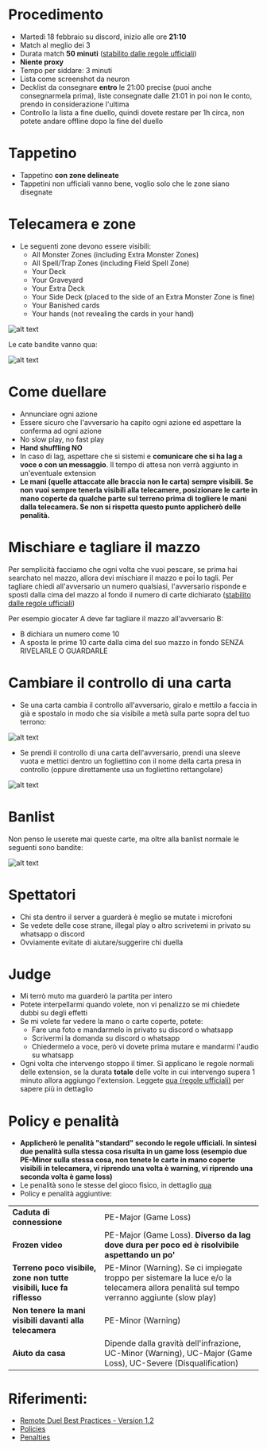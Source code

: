 # Procedimento

- Martedì 18 febbraio su discord, inizio alle ore **21:10**
- Match al meglio dei 3
- Durata match **50 minuti** ([stabilito dalle regole ufficiali](https://img.yugioh-card.com/en/downloads/remoteduel/EN_Remote_Duel_Best_Practice_Guide_V_1_2.pdf))
- **Niente proxy**
- Tempo per siddare: 3 minuti
- Lista come screenshot da neuron
- Decklist da consegnare **entro** le 21:00 precise (puoi anche consegnarmela prima), liste consegnate dalle 21:01 in poi non le conto, prendo in considerazione l'ultima
- Controllo la lista a fine duello, quindi dovete restare per 1h circa, non potete andare offline dopo la fine del duello

# Tappetino
- Tappetino **con zone delineate**
- Tappetini non ufficiali vanno bene, voglio solo che le zone siano disegnate

# Telecamera e zone
- Le seguenti zone devono essere visibili:
    - All Monster Zones (including Extra Monster Zones)
    - All Spell/Trap Zones (including Field Spell Zone)
    - Your Deck
    - Your Graveyard
    - Your Extra Deck
    - Your Side Deck (placed to the side of an Extra Monster Zone is fine)
    - Your Banished cards
    - Your hands (not revealing the cards in your hand)

![alt text](image.png)

Le cate bandite vanno qua:

![alt text](image-1.png)

# Come duellare

- Annunciare ogni azione
- Essere sicuro che l'avversario ha capito ogni azione ed aspettare la conferma ad ogni azione
- No slow play, no fast play
- **Hand shuffling NO**
- In caso di lag, aspettare che si sistemi e **comunicare che si ha lag a voce o con un messaggio**. Il tempo di attesa non verrà aggiunto in un'eventuale extension
- **Le mani (quelle attaccate alle braccia non le carta) sempre visibili. Se non vuoi sempre tenerla visibili alla telecamere, posizionare le carte in mano coperte da qualche parte sul terreno prima di togliere le mani dalla telecamera. Se non si rispetta questo punto applicherò delle penalità.**

# Mischiare e tagliare il mazzo

Per semplicità facciamo che ogni volta che vuoi pescare, se prima hai searchato nel mazzo, allora devi mischiare il mazzo e poi lo tagli. Per tagliare chiedi all'avversario un numero qualsiasi, l'avversario risponde e sposti dalla cima del mazzo al fondo il numero di carte dichiarato ([stabilito dalle regole ufficiali](https://img.yugioh-card.com/en/downloads/remoteduel/EN_Remote_Duel_Best_Practice_Guide_V_1_2.pdf))

Per esempio giocater A deve far tagliare il mazzo all'avversario B:
- B dichiara un numero come 10
- A sposta le prime 10 carte dalla cima del suo mazzo in fondo SENZA RIVELARLE O GUARDARLE

# Cambiare il controllo di una carta

- Se una carta cambia il controllo all'avversario, giralo e mettilo a faccia in già e spostalo in modo che sia visibile a metà sulla parte sopra del tuo terrono:

![alt text](image-4.png)

- Se prendi il controllo di una carta dell'avversario, prendi una sleeve vuota e mettici dentro un fogliettino con il nome della carta presa in controllo (oppure direttamente usa un fogliettino rettangolare)

![alt text](image-5.png)

# Banlist
Non penso le userete mai queste carte, ma oltre alla banlist normale le seguenti sono bandite:

![alt text](image-6.png)

# Spettatori
- Chi sta dentro il server a guarderà è meglio se mutate i microfoni
- Se vedete delle cose strane, illegal play o altro scrivetemi in privato su whatsapp o discord
- Ovviamente evitate di aiutare/suggerire chi duella

# Judge
- Mi terrò muto ma guarderò la partita per intero
- Potete interpellarmi quando volete, non vi penalizzo se mi chiedete dubbi su degli effetti
- Se mi volete far vedere la mano o carte coperte, potete:
    - Fare una foto e mandarmelo in privato su discord o whatsapp
    - Scrivermi la domanda su discord o whatsapp
    - Chiedermelo a voce, però vi dovete prima mutare e mandarmi l'audio su whatsapp
- Ogni volta che intervengo stoppo il timer. Si applicano le regole normali delle extension, se la durata **totale** delle volte in cui intervengo supera 1 minuto allora aggiungo l'extension. Leggete [qua (regole ufficiali)](https://laaners.github.io/yugioh_comprehensive_rulebook/policy/#r-time-extensions) per sapere più in dettaglio

# Policy e penalità
- **Applicherò le penalità "standard" secondo le regole ufficiali. In sintesi due penalità sulla stessa cosa risulta in un game loss (esempio due PE-Minor sulla stessa cosa, non tenete le carte in mano coperte visibili in telecamera, vi riprendo una volta è warning, vi riprendo una seconda volta è game loss)**
- Le penalità sono le stesse del gioco fisico, in dettaglio [qua](https://laaners.github.io/yugioh_comprehensive_rulebook/penalty/)
- Policy e penalità aggiuntive:

<table align="center">
    <tr>
        <td>
            <b>Caduta di connessione</b>
        </td>
        <td>
            PE-Major (Game Loss)
        </td>
    </tr>
    <tr>
        <td>
            <b>Frozen video</b>
        </td>
        <td>
            PE-Major (Game Loss). <b>Diverso da lag dove dura per poco ed è risolvibile aspettando un po'</b>
        </td>
    </tr>
    <tr>
        <td>
            <b>Terreno poco visibile, zone non tutte visibili, luce fa riflesso</b>
        </td>
        <td>
            PE-Minor (Warning). Se ci impiegate troppo per sistemare la luce e/o la telecamera allora penalità sul tempo verranno aggiunte (slow play)
        </td>
    </tr>
    <tr>
        <td>
            <b>Non tenere la mani visibili davanti alla telecamera</b>
        </td>
        <td>
            PE-Minor (Warning)
        </td>
    </tr>
    <tr>
        <td>
            <b>Aiuto da casa</b>
        </td>
        <td>
            Dipende dalla gravità dell'infrazione, UC-Minor (Warning), UC-Major (Game Loss), UC-Severe (Disqualification)
        </td>
    </tr>
</table>

# Riferimenti:

- [Remote Duel Best Practices - Version 1.2](https://img.yugioh-card.com/en/downloads/remoteduel/EN_Remote_Duel_Best_Practice_Guide_V_1_2.pdf)
- [Policies](https://laaners.github.io/yugioh_comprehensive_rulebook/policy/#r-time-extensions)
- [Penalties](https://laaners.github.io/yugioh_comprehensive_rulebook/penalty/)